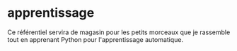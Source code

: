 # apprentissage
Ce référentiel servira de magasin pour les petits morceaux que je rassemble tout en apprenant Python pour l'apprentissage automatique.
